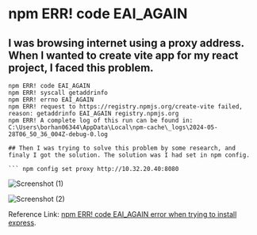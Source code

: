 # npm ERR! code EAI_AGAIN
## I was browsing internet using a proxy address. When I wanted to create vite app for my react project, I faced this problem. 
``` create vite@latest     
npm ERR! code EAI_AGAIN
npm ERR! syscall getaddrinfo
npm ERR! errno EAI_AGAIN
npm ERR! request to https://registry.npmjs.org/create-vite failed, reason: getaddrinfo EAI_AGAIN registry.npmjs.org
npm ERR! A complete log of this run can be found in: C:\Users\borhan06344\AppData\Local\npm-cache\_logs\2024-05-28T06_50_36_004Z-debug-0.log 
   
## Then I was trying to solve this problem by some research, and finaly I got the solution. The solution was I had set in npm config. 

``` npm config set proxy http://10.32.20.40:8080 
```
![Screenshot (1)](https://github.com/BorhanHosen/EAI_AGAIN-Problem-Solved/assets/138838370/826c43d5-9ae9-4b99-a17a-d332f5c259fb)


![Screenshot (2)](https://github.com/BorhanHosen/EAI_AGAIN-Problem-Solved/assets/138838370/2885ab7d-429c-4f2d-b431-3eea08153cef)

Reference Link: [npm ERR! code EAI_AGAIN error when trying to install express](https://stackoverflow.com/questions/63010779/npm-err-code-eai-again-error-when-trying-to-install-express).
